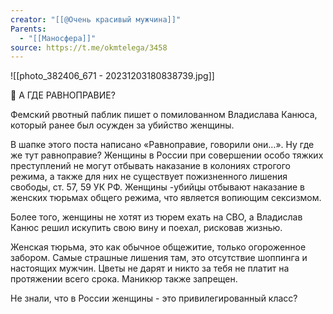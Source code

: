 ```yaml
---
creator: "[[@Очень красивый мужчина]]"
Parents:
  - "[[Маносфера]]"
source: https://t.me/okmtelega/3458
---
```


![[photo_382406_671 - 20231203180838739.jpg]]

📢 А ГДЕ РАВНОПРАВИЕ?

Фемский рвотный паблик пишет о помилованном Владислава Канюса, который ранее был осужден за убийство женщины.

В шапке этого поста написано «Равноправие, говорили они…». Ну где же тут равноправие? Женщины в России при совершении особо тяжких преступлений не могут отбывать наказание в колониях строгого  режима, а также для них не существует пожизненного лишения свободы, ст. 57, 59 УК РФ. Женщины -убийцы отбывают наказание в женских тюрьмах общего режима, что является вопиющим сексизмом. 

Более того, женщины не хотят из тюрем ехать на СВО, а Владислав Канюс решил искупить свою вину и поехал, рисковав жизнью. 

Женская тюрьма, это как обычное общежитие, только огороженное забором. Самые страшные лишения там, это отсутствие шоппинга и настоящих мужчин. Цветы не дарят и никто за тебя не платит на протяжении всего срока. Маникюр также запрещен. 

Не знали, что в России женщины - это привилегированный класс?
